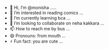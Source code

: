 - 👋 Hi, I’m @monisha .....
- 👀 I’m interested in reading comics ...
- 🌱 I’m currently learning bca ...
- 💞️ I’m looking to collaborate on neha kakkara ...
- 📫 How to reach me by bus ...
- 😄 Pronouns: from mouth ...
- ⚡ Fun fact: you are cute ...

<!---
BCC246954/BCC246954 is a ✨ special ✨ repository because its `README.md` (this file) appears on your GitHub profile.
You can click the Preview link to take a look at your changes.
--->
